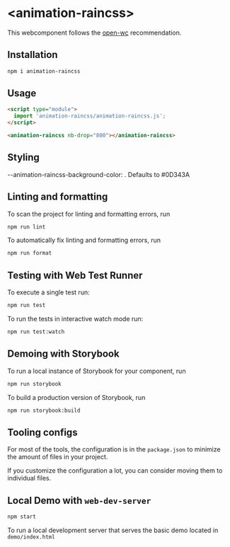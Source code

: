 # \<animation-raincss>

This webcomponent follows the [open-wc](https://github.com/open-wc/open-wc) recommendation.

## Installation

```bash
npm i animation-raincss
```

## Usage

```html
<script type="module">
  import 'animation-raincss/animation-raincss.js';
</script>

<animation-raincss nb-drop="800"></animation-raincss>
```

## Styling

--animation-raincss-background-color: <color>. Defaults to #0D343A

## Linting and formatting

To scan the project for linting and formatting errors, run

```bash
npm run lint
```

To automatically fix linting and formatting errors, run

```bash
npm run format
```

## Testing with Web Test Runner

To execute a single test run:

```bash
npm run test
```

To run the tests in interactive watch mode run:

```bash
npm run test:watch
```

## Demoing with Storybook

To run a local instance of Storybook for your component, run

```bash
npm run storybook
```

To build a production version of Storybook, run

```bash
npm run storybook:build
```

## Tooling configs

For most of the tools, the configuration is in the `package.json` to minimize the amount of files in your project.

If you customize the configuration a lot, you can consider moving them to individual files.

## Local Demo with `web-dev-server`

```bash
npm start
```

To run a local development server that serves the basic demo located in `demo/index.html`

